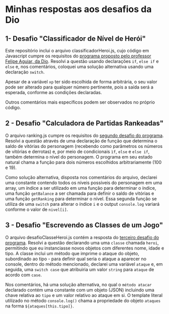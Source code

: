 # Minhas respostas aos desafios da Dio

## 1- Desafio "Classificador de Nível de Herói"

Este repositório inclui o arquivo classificadorHeroi.js, cujo código em Javascript cumpre os requisitos do [programa proposto pelo professor Felipe Aguiar, da Dio](https://web.dio.me/lab/classificador-de-nivel-de-heroi/learning/760a7dbe-0e47-49d8-a364-680a7394e947).
Resolvi a questão usando declarações `if`, `else if` e `else` e, nos comentários, coloquei uma solução alternativa usando uma declaração `switch`.

Apesar de a variável `xp` ter sido escolhida de forma arbitrária, o seu valor pode ser alterado para qualquer número pertinente, pois a saída será a esperada, conforme as condições declaradas.

Outros comentários mais específicos podem ser observados no próprio código.

## 2 - Desafio "Calculadora de Partidas Rankeadas"

O arquivo ranking.js cumpre os requisitos do [segundo desafio do programa](https://web.dio.me/project/calculadora-de-partidas-rankeadas/learning/7e8c807a-ac55-42d0-be9e-cf453c50efca?back=/track/potencia-tech-ifood-programacao-do-zero&tab=undefined&moduleId=undefined). Resolvi a questão através de uma declaração de função que determina o saldo de vitórias do personagem (recebendo como parâmetros os números de vitórias e derrotas) e, por meio de condicionais `ìf`, `else` e `else if`, também determina o nível do personagem. O programa em seu estado natural chama a função para dois números escolhidos arbitrariamente (100 e 19).

Como solução alternativa, disposta nos comentários do arquivo, declarei uma constante contendo todos os níveis possíveis do personagem em uma array, um índice a ser utilizado em uma função para determinar o índice, uma função `getBalance` a ser chamada para definir o saldo de vitórias e uma função `getRanking` para determinar o nível. Essa segunda função se utiliza de uma `switch` para alterar o índice `i` e o output `console.log` variará conforme o valor de `nivel[i]`.

## 3 - Desafio "Escrevendo as Classes de um Jogo"

O arquivo desafioClasseHeroi.js contém a resposta do [terceiro desafio do programa](https://web.dio.me/project/escrevendo-as-classes-de-um-jogo/learning/f65c74f3-2421-4fb5-a5b9-34a8d19b6e0e?back=/track/potencia-tech-ifood-programacao-do-zero&tab=undefined&moduleId=undefined). Resolvi a questão declarando uma uma `classe` chamada `heroi`, permitindo que eu instanciasse novos objetos com diferentes nome, idade e tipo. A classe inclui um método que imprime o ataque do objeto, subordinado ao tipo - para definir qual seria o ataque a aparecer no console, dentro do método mencionado, declarei uma variável `ataque` e, em seguida, uma `switch case` que atribuiria um valor `string` para `ataque` de acordo com `case`.

Nos comentários, há uma solução alternativa, no qual o `método atacar` declarado contém uma constante com um objeto (JSON) incluindo uma chave relativa ao `tipo` e um valor relativo ao ataque em si. O template literal utilizado no método `console.log()` chama a propriedade do objeto `ataques` na forma `${ataques[this.tipo]}`.
